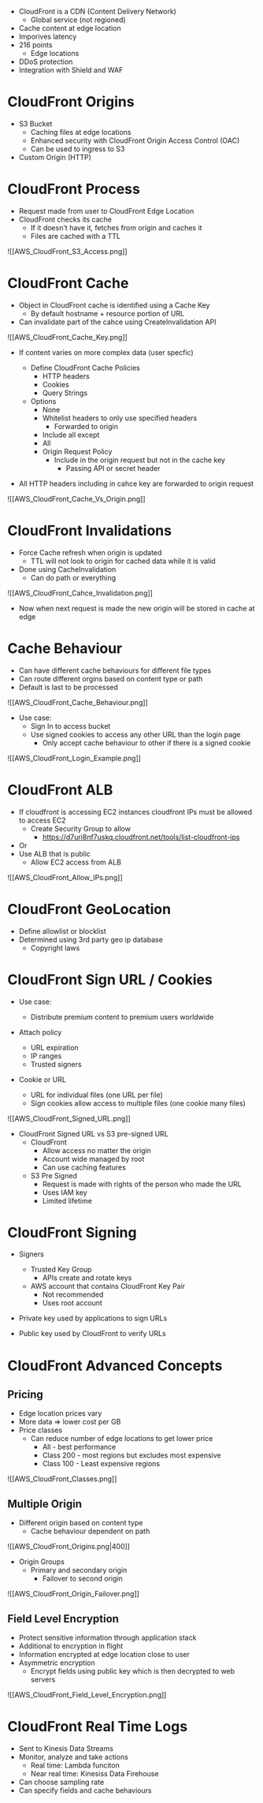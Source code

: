 
- CloudFront is a CDN (Content Delivery Network)
	- Global service (not regioned)
- Cache content at edge location
- Imporives latency
- 216 points
	- Edge locations
- DDoS protection
- Integration with Shield and WAF

# CloudFront Origins

- S3 Bucket
	- Caching files at edge locations
	- Enhanced security with CloudFront Origin Access Control (OAC)
	- Can be used to ingress to S3
- Custom Origin (HTTP)

# CloudFront Process

- Request made from user to CloudFront Edge Location
- CloudFront checks its cache
	- If it doesn't have it, fetches from origin and caches it
	- Files are cached with a TTL

![[AWS_CloudFront_S3_Access.png]]

# CloudFront Cache

- Object in CloudFront cache is identified using a Cache Key
	- By default hostname + resource portion of URL
- Can invalidate part of the cahce using CreateInvalidation API

![[AWS_CloudFront_Cache_Key.png]]

- If content varies on more complex data (user specfic)
	- Define CloudFront Cache Policies
		- HTTP headers
		- Cookies
		- Query Strings
	- Options
		- None
		- Whitelist headers to only use specified headers
			- Forwarded to origin
		- Include all except
		- All
		- Origin Request Policy
			- Include in the origin request but not in the cache key
				- Passing API or secret header

- All HTTP headers including in cahce key are forwarded to origin request

![[AWS_CloudFront_Cache_Vs_Origin.png]]

# CloudFront Invalidations

- Force Cache refresh when origin is updated
	- TTL will not look to origin for cached data while it is valid
- Done using CacheInvalidation
	- Can do path or everything

![[AWS_CloudFront_Cahce_Invalidation.png]]

- Now when next request is made the new origin will be stored in cache at edge

# Cache Behaviour

- Can have different cache behaviours for different file types
- Can route different orgins based on content type or path
- Default is last to be processed

![[AWS_CloudFront_Cache_Behaviour.png]]

- Use case:
	- Sign In to access bucket
	- Use signed cookies to access any other URL than the login page
		- Only accept cache behaviour to other if there is a signed cookie

![[AWS_CloudFront_Login_Example.png]]

# CloudFront ALB

- If cloudfront is accessing EC2 instances cloudfront IPs must be allowed to access EC2
	- Create Security Group to allow 
		- https://d7uri8nf7uskq.cloudfront.net/tools/list-cloudfront-ips
- Or
- Use ALB that is public
	- Allow EC2 access from ALB

![[AWS_CloudFront_Allow_IPs.png]]

# CloudFront GeoLocation

- Define allowlist or blocklist
- Determined using 3rd party geo ip database
	- Copyright laws

# CloudFront Sign URL / Cookies

- Use case:
	- Distribute premium content to premium users worldwide
- Attach policy
	- URL expiration
	- IP ranges
	- Trusted signers

- Cookie or URL
	- URL for individual files (one URL per file)
	- Sign cookies allow access to multiple files (one cookie many files)

![[AWS_CloudFront_Signed_URL.png]]

- CloudFront Signed URL vs S3 pre-signed URL
	- CloudFront
		- Allow access no matter the origin
		- Account wide managed by root
		- Can use caching features
	- S3 Pre Signed
		- Request is made with rights of the person who made the URL
		- Uses IAM key
		- Limited lifetime

# CloudFront Signing

- Signers
	- Trusted Key Group
		- APIs create and rotate keys
	- AWS account that contains CloudFront Key Pair
		- Not recommended
		- Uses root account

- Private key used by applications to sign URLs
- Public key used by CloudFront to verify URLs

# CloudFront Advanced Concepts

## Pricing

- Edge location prices vary
- More data => lower cost per GB
- Price classes
	- Can reduce number of edge locations to get lower price
		- All - best performance
		- Class 200 - most regions but excludes most expensive
		- Class 100 - Least expensive regions

![[AWS_CloudFront_Classes.png]]

## Multiple Origin

- Different origin based on content type
	- Cache behaviour dependent on path

![[AWS_CloudFront_Origins.png|400]]

- Origin Groups
	- Primary and secondary origin
		- Failover to second origin

![[AWS_CloudFront_Origin_Failover.png]]

## Field Level Encryption

- Protect sensitive information through application stack
- Additional to encryption in flight
- Information encrypted at edge location close to user
- Asymmetric encryption
	- Encrypt fields using public key which is then decrypted to web servers

![[AWS_CloudFront_Field_Level_Encryption.png]]

# CloudFront Real Time Logs

- Sent to Kinesis Data Streams
- Monitor, analyze and take actions
	- Real time: Lambda funciton
	- Near real time: Kinesiss Data Firehouse
- Can choose sampling rate
- Can specify fields and cache behaviours